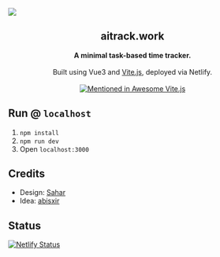 ![](https://aitrack.work/img/demo.png)

<h2 align='center'>aitrack.work</h2>

<p align='center'>
  <b>A minimal task-based time tracker.</b>
  <br><br>
  Built using Vue3 and <a href="https://github.com/vitejs/vite">Vite.js</a>, deployed via Netlify.
  <br><br>
  <a href="https://github.com/vitejs/awesome-vite">
    <img src="https://awesome.re/mentioned-badge.svg" alt="Mentioned in Awesome Vite.js">
  </a>
</p>

## Run @ `localhost`

1. `npm install`
2. `npm run dev`
3. Open `localhost:3000`

## Credits

- Design: [Sahar](https://sahar.design)
- Idea: [abisxir](https://github.com/abisxir)

## Status

[![Netlify Status](https://api.netlify.com/api/v1/badges/19f9683c-2202-4616-be3c-e4411511c040/deploy-status)](https://app.netlify.com/sites/aitrack/deploys)
